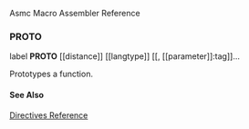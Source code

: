 Asmc Macro Assembler Reference

### PROTO

label **PROTO** [[distance]] [[langtype]] [[, [[parameter]]:tag]]...

Prototypes a function.

#### See Also

[Directives Reference](readme.md)